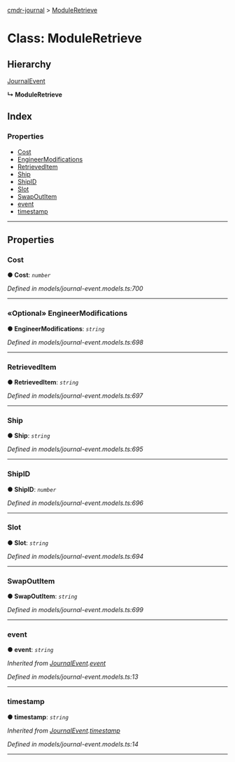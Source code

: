 [cmdr-journal](../README.md) > [ModuleRetrieve](../classes/moduleretrieve.md)



# Class: ModuleRetrieve

## Hierarchy


 [JournalEvent](journalevent.md)

**↳ ModuleRetrieve**







## Index

### Properties

* [Cost](moduleretrieve.md#cost)
* [EngineerModifications](moduleretrieve.md#engineermodifications)
* [RetrievedItem](moduleretrieve.md#retrieveditem)
* [Ship](moduleretrieve.md#ship)
* [ShipID](moduleretrieve.md#shipid)
* [Slot](moduleretrieve.md#slot)
* [SwapOutItem](moduleretrieve.md#swapoutitem)
* [event](moduleretrieve.md#event)
* [timestamp](moduleretrieve.md#timestamp)



---
## Properties
<a id="cost"></a>

###  Cost

**●  Cost**:  *`number`* 

*Defined in models/journal-event.models.ts:700*





___

<a id="engineermodifications"></a>

### «Optional» EngineerModifications

**●  EngineerModifications**:  *`string`* 

*Defined in models/journal-event.models.ts:698*





___

<a id="retrieveditem"></a>

###  RetrievedItem

**●  RetrievedItem**:  *`string`* 

*Defined in models/journal-event.models.ts:697*





___

<a id="ship"></a>

###  Ship

**●  Ship**:  *`string`* 

*Defined in models/journal-event.models.ts:695*





___

<a id="shipid"></a>

###  ShipID

**●  ShipID**:  *`number`* 

*Defined in models/journal-event.models.ts:696*





___

<a id="slot"></a>

###  Slot

**●  Slot**:  *`string`* 

*Defined in models/journal-event.models.ts:694*





___

<a id="swapoutitem"></a>

###  SwapOutItem

**●  SwapOutItem**:  *`string`* 

*Defined in models/journal-event.models.ts:699*





___

<a id="event"></a>

###  event

**●  event**:  *`string`* 

*Inherited from [JournalEvent](journalevent.md).[event](journalevent.md#event)*

*Defined in models/journal-event.models.ts:13*





___

<a id="timestamp"></a>

###  timestamp

**●  timestamp**:  *`string`* 

*Inherited from [JournalEvent](journalevent.md).[timestamp](journalevent.md#timestamp)*

*Defined in models/journal-event.models.ts:14*





___


